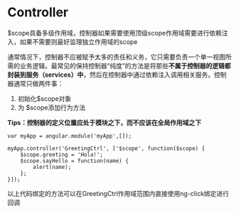 # Controller

$scope具备多级作用域，控制器如果需要使用顶级scope作用域需要进行依赖注入，如果不需要则最好监理独立作用域的scope

通常情况下，控制器不应被赋予太多的责任和义务，它只需要负责一个单一视图所需的业务逻辑。最常见的保持控制器“纯度”的方法是将那些**不属于控制器的逻辑都封装到服务（services）中**，然后在控制器中通过依赖注入调用相关服务。控制器通常只做两件事：

1. 初始化$scope对象
2. 为 $scope添加行为方法

**Tips：控制器的定义位置应处于模块之下，而不应该在全局作用域之下**

~~~
var myApp = angular.module('myApp',[]);

myApp.controller('GreetingCtrl', ['$scope', function($scope) {
    $scope.greeting = 'Hola!';
	$scope.sayHello = function(name) {
		alert(name); 
	};
}]);
~~~

以上代码绑定的方法可以在GreetingCtrl作用域范围内直接使用ng-click绑定进行回调







